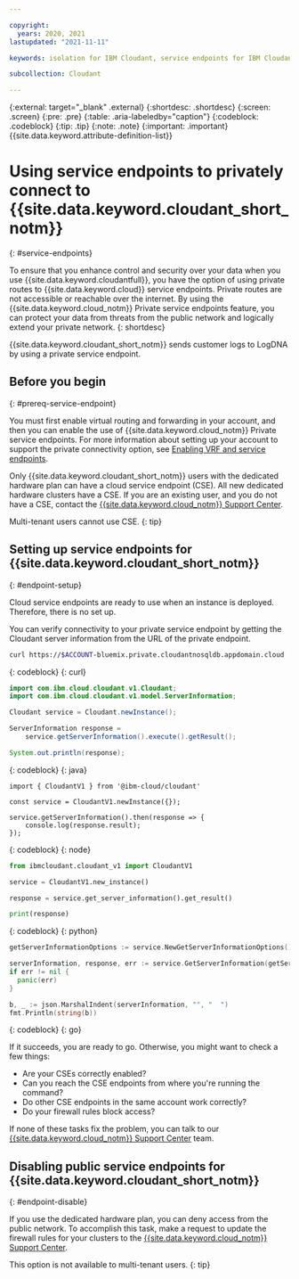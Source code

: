 ```yaml
---

copyright:
  years: 2020, 2021
lastupdated: "2021-11-11"

keywords: isolation for IBM Cloudant, service endpoints for IBM Cloudant, private network for IBM Cloudant, network isolation in IBM Cloudant, non-public routes for IBM Cloudant, private connection for IBM Cloudant, private connectivity for IBM Cloudant

subcollection: Cloudant

---
```


{:external: target="_blank" .external}
{:shortdesc: .shortdesc}
{:screen: .screen}
{:pre: .pre}
{:table: .aria-labeledby="caption"}
{:codeblock: .codeblock}
{:tip: .tip}
{:note: .note}
{:important: .important}
{{site.data.keyword.attribute-definition-list}}

# Using service endpoints to privately connect to {{site.data.keyword.cloudant_short_notm}}
{: #service-endpoints}

To ensure that you enhance control and security over your data when you use {{site.data.keyword.cloudantfull}}, you have the option of using private routes to {{site.data.keyword.cloud}} service endpoints. Private routes are not accessible or reachable over the internet. By using the {{site.data.keyword.cloud_notm}} Private service endpoints feature, you can protect your data from threats from the public network and logically extend your private network.
{: shortdesc}

{{site.data.keyword.cloudant_short_notm}} sends customer logs to LogDNA by using a private service endpoint.

## Before you begin
{: #prereq-service-endpoint}

You must first enable virtual routing and forwarding in your account, and then you can enable the use of {{site.data.keyword.cloud_notm}} Private service endpoints. For more information about setting up your account to support the private connectivity option, see [Enabling VRF and service endpoints](/docs/account?topic=account-vrf-service-endpoint).

Only {{site.data.keyword.cloudant_short_notm}} users with the dedicated hardware plan can have a cloud service endpoint (CSE). All new dedicated hardware clusters have a CSE. If you are an existing user, and you do not have a CSE, contact the [{{site.data.keyword.cloud_notm}} Support Center](https://cloud.ibm.com/unifiedsupport/supportcenter). 

Multi-tenant users cannot use CSE. 
{: tip}

## Setting up service endpoints for {{site.data.keyword.cloudant_short_notm}}
{: #endpoint-setup}

Cloud service endpoints are ready to use when an instance is deployed. Therefore, there is no set up. 

You can verify connectivity to your private service endpoint by getting the Cloudant server information from the URL of the private endpoint.

```sh
curl https://$ACCOUNT-bluemix.private.cloudantnosqldb.appdomain.cloud
```
{: codeblock}
{: curl}

```java
import com.ibm.cloud.cloudant.v1.Cloudant;
import com.ibm.cloud.cloudant.v1.model.ServerInformation;

Cloudant service = Cloudant.newInstance();

ServerInformation response =
    service.getServerInformation().execute().getResult();

System.out.println(response);
```
{: codeblock}
{: java}

```node
import { CloudantV1 } from '@ibm-cloud/cloudant'

const service = CloudantV1.newInstance({});

service.getServerInformation().then(response => {
    console.log(response.result);
});
```
{: codeblock}
{: node}

```python
from ibmcloudant.cloudant_v1 import CloudantV1

service = CloudantV1.new_instance()

response = service.get_server_information().get_result()

print(response)
```
{: codeblock}
{: python}

```go
getServerInformationOptions := service.NewGetServerInformationOptions(),

serverInformation, response, err := service.GetServerInformation(getServerInformationOptions),
if err != nil {
  panic(err)
}

b, _ := json.MarshalIndent(serverInformation, "", "  ")
fmt.Println(string(b))
```
{: codeblock}
{: go}

If it succeeds, you are ready to go. Otherwise, you might want to check a few things: 

-  Are your CSEs correctly enabled?
-  Can you reach the CSE endpoints from where you're running the command?
-  Do other CSE endpoints in the same account work correctly?
-  Do your firewall rules block access?

If none of these tasks fix the problem, you can talk to our [{{site.data.keyword.cloud_notm}} Support Center](https://cloud.ibm.com/unifiedsupport/supportcenter) team.

## Disabling public service endpoints for {{site.data.keyword.cloudant_short_notm}}
{: #endpoint-disable}

If you use the dedicated hardware plan, you can deny access from the public network. To accomplish this task, make a request to update the firewall rules for your clusters to the [{{site.data.keyword.cloud_notm}} Support Center](https://cloud.ibm.com/unifiedsupport/supportcenter). 

This option is not available to multi-tenant users.
{: tip} 





